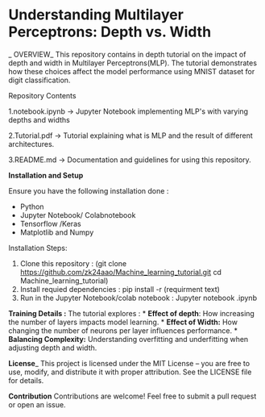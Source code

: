 # Understanding Multilayer Perceptrons: Depth vs. Width
_
OVERVIEW_
This repository contains in depth tutorial on the impact of depth and width in Multilayer Perceptrons(MLP). The tutorial demonstrates how these choices affect the model performance using MNIST dataset for digit classification.

Repository Contents

1.notebook.ipynb -> Jupyter Notebook implementing MLP's with varying depths and widths

2.Tutorial.pdf -> Tutorial explaining what is MLP and the result of different architectures.

3.README.md -> Documentation and guidelines for using this repository.

**Installation and Setup**

Ensure you have the following installation done :

* Python 
* Jupyter Notebook/ Colabnotebook
* Tensorflow /Keras
* Matplotlib and Numpy

Installation Steps:

1. Clone this repository : (git clone https://github.com/zk24aao/Machine_learning_tutorial.git
cd Machine_learning_tutorial)
2. Install requied dependencies : pip install -r (requirment text)
3. Run in the Jupyter Notebook/colab notebook : Jupyter notebook .ipynb

**Training  Details :**
The tutorial explores :
                  * **Effect of depth**: How increasing the number of layers impacts model learning.
                  * **Effect of Width:** How changing the number of neurons per layer influences performance.
                 * **Balancing Complexity:**  Understanding overfitting and underfitting when adjusting depth and width.


**License**_
This project is licensed under the MIT License – you are free to use, modify, and distribute it with proper attribution. See the LICENSE file for details.

**Contribution**
Contributions are welcome! Feel free to submit a pull request or open an issue.
 
